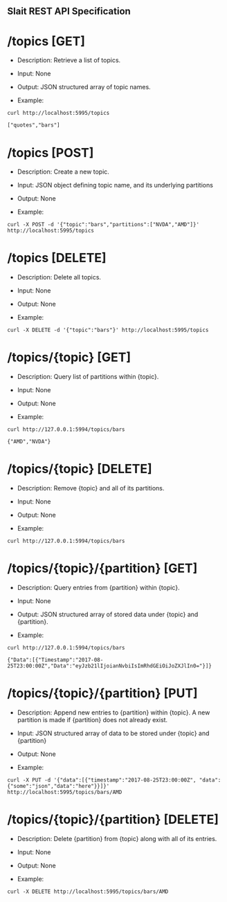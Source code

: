 ## Slait REST API Specification

# /topics [GET]

* Description: Retrieve a list of topics.

* Input: None

* Output: JSON structured array of topic names.

* Example:

```
curl http://localhost:5995/topics

["quotes","bars"]
```

# /topics [POST]

* Description: Create a new topic.

* Input: JSON object defining topic name, and its underlying partitions

* Output: None

* Example:

```
curl -X POST -d '{"topic":"bars","partitions":["NVDA","AMD"]}' http://localhost:5995/topics
```


# /topics [DELETE]

* Description: Delete all topics.

* Input: None

* Output: None

* Example:

```
curl -X DELETE -d '{"topic":"bars"}' http://localhost:5995/topics
```


# /topics/{topic} [GET]

* Description: Query list of partitions within {topic}.

* Input: None

* Output: None

* Example:

```
curl http://127.0.0.1:5994/topics/bars

{"AMD","NVDA"}
```


# /topics/{topic} [DELETE]

* Description: Remove {topic} and all of its partitions.

* Input: None

* Output: None

* Example:

```
curl http://127.0.0.1:5994/topics/bars
```


# /topics/{topic}/{partition} [GET]

* Description: Query entries from {partition} within {topic}.

* Input: None

* Output: JSON structured array of stored data under {topic} and {partition}.

* Example:

```
curl http://127.0.0.1:5994/topics/bars

{"Data":[{"Timestamp":"2017-08-25T23:00:00Z","Data":"eyJzb21lIjoianNvbiIsImRhdGEiOiJoZXJlIn0="}]}
```


# /topics/{topic}/{partition} [PUT]

* Description: Append new entries to {partition} within {topic}. A new partition is made if {partition} does not already exist.

* Input: JSON structured array of data to be stored under {topic} and {partition}

* Output: None

* Example:

```
curl -X PUT -d '{"data":[{"timestamp":"2017-08-25T23:00:00Z", "data":{"some":"json","data":"here"}}]}' http://localhost:5995/topics/bars/AMD
```


# /topics/{topic}/{partition} [DELETE]

* Description: Delete {partition} from {topic} along with all of its entries.

* Input: None

* Output: None

* Example:

```
curl -X DELETE http://localhost:5995/topics/bars/AMD
```
